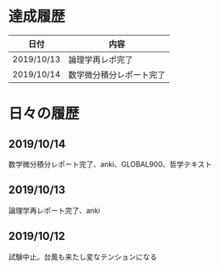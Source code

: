 # 達成履歴
|日付|内容|
----|---- 
|2019/10/13|論理学再レポ完了|
|2019/10/14|数学微分積分レポート完了|
# 日々の履歴
## 2019/10/14
数学微分積分レポート完了、anki、GLOBAL900、哲学テキスト
## 2019/10/13
論理学再レポート完了、anki
## 2019/10/12
試験中止。台風も来たし変なテンションになる
